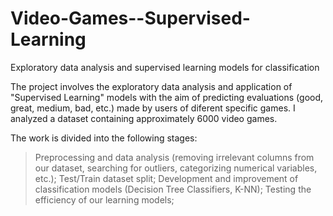 # Video-Games--Supervised-Learning
Exploratory data analysis and supervised learning models for classification

The project involves the exploratory data analysis and application of "Supervised Learning" models with the aim of predicting evaluations (good, great, medium, bad, etc.) made by users of diferent specific games. I analyzed a dataset containing approximately 6000 video games.

The work is divided into the following stages:

  >Preprocessing and data analysis (removing irrelevant columns from our dataset, searching for outliers, categorizing numerical variables, etc.);
  >Test/Train dataset split;
  >Development and improvement of classification models (Decision Tree Classifiers, K-NN);
  >Testing the efficiency of our learning models;
